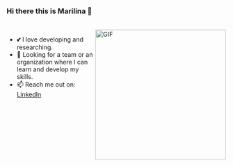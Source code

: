 ### Hi there this is Marilina 👋
<br>

<img align="right" alt="GIF" src="https://media.giphy.com/media/L1R1tvI9svkIWwpVYr/giphy.gif" width="300"/>

- 💕 I love developing and researching.
- 👯 Looking for a team or an organization where I can learn and develop my skills.
- 📫 Reach me out on: <a href=www.linkedin.com/in/marilina-orihuela>LinkedIn</a>


<!--
**mary435/mary435** is a ✨ _special_ ✨ repository because its `README.md` (this file) appears on your GitHub profile.

Here are some ideas to get you started:

- - 🔭 I’m currently working on ...
- 🌱 I’m currently learning ...
-  I’m looking to collaborate on ...
- 🤔 I’m looking for help with ...
- 💬 Ask me about ...

- 😄 Pronouns: ...
- ⚡ Fun fact: ...

![Alt Text](https://media.giphy.com/media/L1R1tvI9svkIWwpVYr/giphy.gif)
-->
